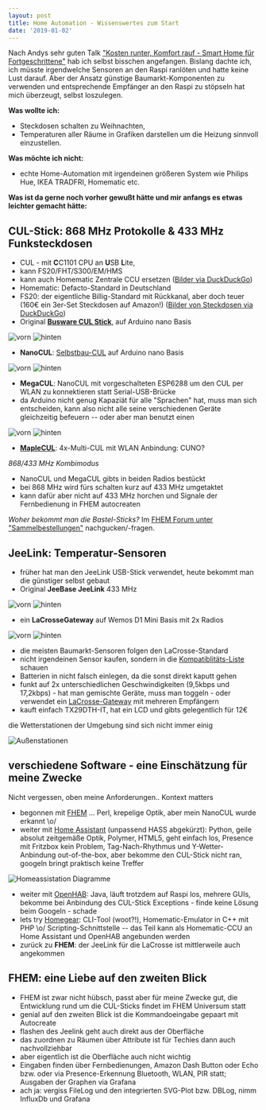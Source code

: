 ```yaml
---
layout: post
title: Home Automation - Wissenswertes zum Start
date: '2019-01-02'
---
```


Nach Andys sehr guten Talk ["Kosten runter, Komfort rauf - Smart Home für Fortgeschrittene"](https://github.com/ChemnitzerWebDevs/slides/blob/master/2018/11-November/fhem-smarthome.pptx) hab ich selbst bisschen angefangen. Bislang dachte ich, ich müsste irgendwelche Sensoren an den Raspi ranlöten und hatte keine Lust darauf. Aber der Ansatz günstige Baumarkt-Komponenten zu verwenden und entsprechende Empfänger an den Raspi zu stöpseln hat mich überzeugt, selbst loszulegen.

<!--more-->

**Was wollte ich:**
- Steckdosen schalten zu Weihnachten, 
- Temperaturen aller Räume in Grafiken darstellen um die Heizung sinnvoll einzustellen.

**Was möchte ich nicht:**
- echte Home-Automation mit irgendeinen größeren System wie Philips Hue, IKEA TRADFRI, Homematic etc.

**Was ist da gerne noch vorher gewußt hätte und mir anfangs es etwas leichter gemacht hätte:**

## CUL-Stick: 868 MHz Protokolle & 433 MHz Funksteckdosen

- CUL - mit **C**C1101 CPU an **U**SB **L**ite, 
- kann FS20/FHT/S300/EM/HMS 
- kann auch Homematic Zentrale CCU ersetzen ([Bilder via DuckDuckGo](https://duckduckgo.com/?q=homematic+ccu&iax=images&ia=images))
- Homematic: Defacto-Standard in Deutschland
- FS20: der eigentliche Billig-Standard mit Rückkanal, aber doch teuer (160€ ein 3er-Set Steckdosen auf Amazon!) ([Bilder von Steckdosen via DuckDuckGo](https://duckduckgo.com/?q=fs20+steckdose&iax=images&ia=images))
- Original **[Busware CUL Stick](http://busware.de/tiki-index.php?page=CUL)**, auf Arduino nano Basis

![vorn](/files/2019/busware-culstick-868-1.jpg)
![hinten](/files/2019/busware-culstick-868-2.jpg)

- **NanoCUL**: [Selbstbau-CUL](https://wiki.fhem.de/wiki/Selbstbau_CUL) auf Arduino nano Basis

![vorn](/files/2019/nanocul-433-1.jpg)
![hinten](/files/2019/nanocul-433-2.jpg)

- **MegaCUL**: NanoCUL mit vorgeschalteten ESP6288 um den CUL per WLAN zu konnektieren statt Serial-USB-Brücke
- da Arduino nicht genug Kapaziät für alle "Sprachen" hat, muss man sich entscheiden, kann also nicht alle seine verschiedenen Geräte gleichzeitig befeuern -- oder aber man benutzt einen

![vorn](/files/2019/megacul-868-1.jpg)
![hinten](/files/2019/megacul-868-2.jpg)

- **[MapleCUL](https://wiki.fhem.de/wiki/MapleCUN)**: 4x-Multi-CUL mit WLAN Anbindung: 
CUNO?

*868/433 MHz Kombimodus*
- NanoCUL und MegaCUL gibts in beiden Radios bestückt
- bei 868 MHz wird fürs schalten kurz auf 433 MHz umgetaktet
- kann dafür aber nicht auf 433 MHz horchen und Signale der Fernbedienung in FHEM autocreaten

*Woher bekommt man die Bastel-Sticks?* 
Im [FHEM Forum unter "Sammelbestellungen"](https://forum.fhem.de/index.php/board,98.0.html) nachgucken/-fragen.

## JeeLink: Temperatur-Sensoren

- früher hat man den JeeLink USB-Stick verwendet, heute bekommt man die günstiger selbst gebaut
- Original **JeeBase JeeLink** 433 MHz

![vorn](/files/2019/jeelink-1.jpg)
![hinten](/files/2019/jeelink-2.jpg)

- ein **LaCrosseGateway** auf Wemos D1 Mini Basis mit 2x Radios

![vorn](/files/2019/lacrossegateway-1.jpg)
![hinten](/files/2019/lacrossegateway-2.jpg)


- die meisten Baumarkt-Sensoren folgen den LaCrosse-Standard
- nicht irgendeinen Sensor kaufen, sondern in die [Kompatiblitäts-Liste](https://wiki.fhem.de/wiki/JeeLink#Unterst.C3.BCtzte_Sensoren_und_Aktoren_incl._Wetterstation_WS_1600) schauen
- Batterien in nicht falsch einlegen, da die sonst direkt kaputt gehen
- funkt auf 2x unterschiedlichen Geschwindigkeiten (9,5kbps und 17,2kbps) - hat man gemischte Geräte, muss man toggeln - oder verwendet ein [LaCrosse-Gateway](https://wiki.fhem.de/wiki/LaCrosseGateway_V1.x) mit mehreren Empfängern
- kauft einfach TX29DTH-IT, hat ein LCD und gibts gelegentlich für 12€

die Wetterstationen der Umgebung sind sich nicht immer einig

![Außenstationen](/files/2019/wetterstationen-der-umgebung.jpg)

## verschiedene Software - eine Einschätzung für meine Zwecke
Nicht vergessen, oben meine Anforderungen.. Kontext matters

- begonnen mit [FHEM](https://fhem.de/) ... Perl, krepelige Optik, aber mein NanoCUL wurde erkannt \o/
- weiter mit [Home Assistant](https://www.home-assistant.io/) (unpassend HASS abgekürzt): Python, geile absolut zeitgemäße Optik, Polymer, HTML5, geht einfach los, Presence mit Fritzbox kein Problem, Tag-Nach-Rhythmus und Y-Wetter-Anbindung out-of-the-box, aber bekomme den CUL-Stick nicht ran, googeln bringt praktisch keine Treffer

![Homeassistation Diagramme](/files/2019/homeassistant-diagramme.jpg)

- weiter mit [OpenHAB](openhab.org/): Java, läuft trotzdem auf Raspi los, mehrere GUIs, bekomme bei Anbindung des CUL-Stick Exceptions - finde keine Lösung beim Googeln - schade
- lets try [Homegear](https://homegear.eu): CLI-Tool (woot?!), Homematic-Emulator in C++ mit PHP \o/ Scripting-Schnittstelle  -- das Teil kann als Homematic-CCU an Home Assistant und OpenHAB angebunden werden
- zurück zu **FHEM**: der JeeLink für die LaCrosse ist mittlerweile auch angekommen

## FHEM: eine Liebe auf den zweiten Blick
- FHEM ist zwar nicht hübsch, passt aber für meine Zwecke gut, die Entwicklung rund um die CUL-Sticks findet im FHEM Universum statt
- genial auf den zweiten Blick ist die Kommandoeingabe gepaart mit Autocreate
- flashen des Jeelink geht auch direkt aus der Oberfläche
- das zuordnen zu Räumen über Attribute ist für Techies dann auch nachvollziehbar
- aber eigentlich ist die Oberfläche auch nicht wichtig
- Eingaben finden über Fernbedienungen, Amazon Dash Button oder Echo bzw. oder via Presence-Erkennung Bluetooth, WLAN, PIR statt; Ausgaben der Graphen via Grafana
- ach ja: vergiss FileLog und den integrierten SVG-Plot bzw. DBLog, nimm InfluxDb und Grafana
